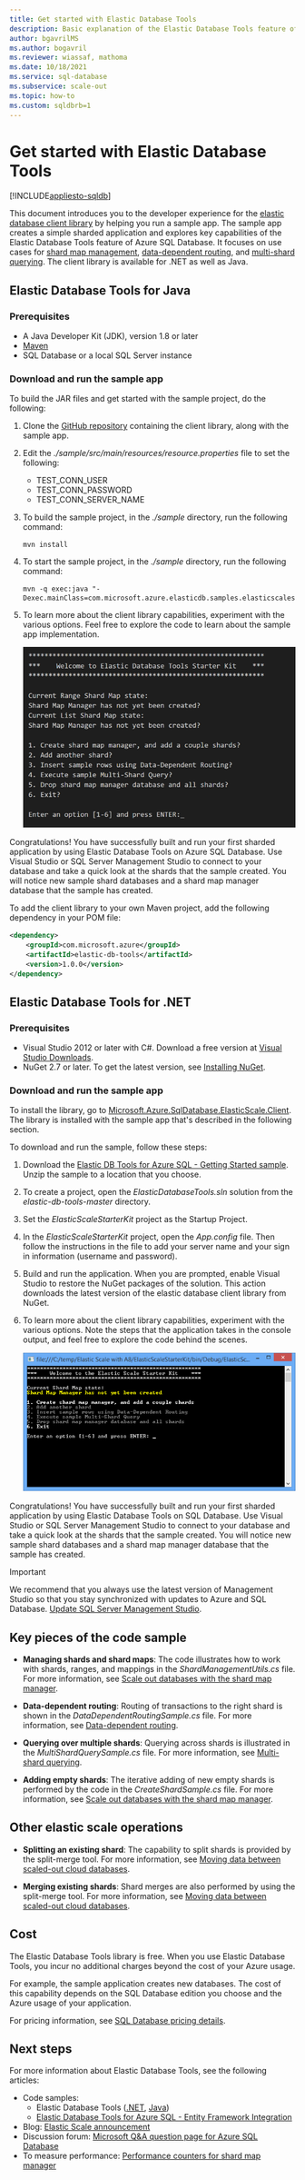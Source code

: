 ```yaml
---
title: Get started with Elastic Database Tools
description: Basic explanation of the Elastic Database Tools feature of Azure SQL Database, including an easy-to-run sample app.
author: bgavrilMS
ms.author: bogavril
ms.reviewer: wiassaf, mathoma
ms.date: 10/18/2021
ms.service: sql-database
ms.subservice: scale-out
ms.topic: how-to
ms.custom: sqldbrb=1
---
```

# Get started with Elastic Database Tools
[!INCLUDE[appliesto-sqldb](../includes/appliesto-sqldb.md)]

This document introduces you to the developer experience for the [elastic database client library](elastic-database-client-library.md) by helping you run a sample app. The sample app creates a simple sharded application and explores key capabilities of the Elastic Database Tools feature of Azure SQL Database. It focuses on use cases for [shard map management](elastic-scale-shard-map-management.md), [data-dependent routing](elastic-scale-data-dependent-routing.md), and [multi-shard querying](elastic-scale-multishard-querying.md). The client library is available for .NET as well as Java.

## Elastic Database Tools for Java

### Prerequisites

* A Java Developer Kit (JDK), version 1.8 or later
* [Maven](https://maven.apache.org/download.cgi)
* SQL Database or a local SQL Server instance

### Download and run the sample app

To build the JAR files and get started with the sample project, do the following:

1. Clone the [GitHub repository](https://github.com/Microsoft/elastic-db-tools-for-java) containing the client library, along with the sample app.

2. Edit the _./sample/src/main/resources/resource.properties_ file to set the following:
    * TEST_CONN_USER
    * TEST_CONN_PASSWORD
    * TEST_CONN_SERVER_NAME

3. To build the sample project, in the _./sample_ directory, run the following command:

    ```
    mvn install
    ```

4. To start the sample project, in the _./sample_ directory, run the following command:

    ```
    mvn -q exec:java "-Dexec.mainClass=com.microsoft.azure.elasticdb.samples.elasticscalestarterkit.Program"
    ```

5. To learn more about the client library capabilities, experiment with the various options. Feel free to explore the code to learn about the sample app implementation.

    ![Progress-java][5]

Congratulations! You have successfully built and run your first sharded application by using Elastic Database Tools on Azure SQL Database. Use Visual Studio or SQL Server Management Studio to connect to your database and take a quick look at the shards that the sample created. You will notice new sample shard databases and a shard map manager database that the sample has created.

To add the client library to your own Maven project, add the following dependency in your POM file:

```xml
<dependency>
    <groupId>com.microsoft.azure</groupId>
    <artifactId>elastic-db-tools</artifactId>
    <version>1.0.0</version>
</dependency>
```

## Elastic Database Tools for .NET

### Prerequisites

* Visual Studio 2012 or later with C#. Download a free version at [Visual Studio Downloads](https://www.visualstudio.com/downloads/download-visual-studio-vs.aspx).
* NuGet 2.7 or later. To get the latest version, see [Installing NuGet](https://docs.nuget.org/docs/start-here/installing-nuget).

### Download and run the sample app

To install the library, go to [Microsoft.Azure.SqlDatabase.ElasticScale.Client](https://www.nuget.org/packages/Microsoft.Azure.SqlDatabase.ElasticScale.Client/). The library is installed with the sample app that's described in the following section.

To download and run the sample, follow these steps:

1. Download the [Elastic DB Tools for Azure SQL - Getting Started sample](https://github.com/Azure/elastic-db-tools). Unzip the sample to a location that you choose.

2. To create a project, open the *ElasticDatabaseTools.sln* solution from the *elastic-db-tools-master* directory. 

3. Set the *ElasticScaleStarterKit* project as the Startup Project.

4. In the *ElasticScaleStarterKit* project, open the *App.config* file. Then follow the instructions in the file to add your server name and your sign in information (username and password).

5. Build and run the application. When you are prompted, enable Visual Studio to restore the NuGet packages of the solution. This action downloads the latest version of the elastic database client library from NuGet.

6. To learn more about the client library capabilities, experiment with the various options. Note the steps that the application takes in the console output, and feel free to explore the code behind the scenes.

   ![Progress][4]

Congratulations! You have successfully built and run your first sharded application by using Elastic Database Tools on SQL Database. Use Visual Studio or SQL Server Management Studio to connect to your database and take a quick look at the shards that the sample created. You will notice new sample shard databases and a shard map manager database that the sample has created.

> [!IMPORTANT]
> We recommend that you always use the latest version of Management Studio so that you stay synchronized with updates to Azure and SQL Database. [Update SQL Server Management Studio](/sql/ssms/download-sql-server-management-studio-ssms).

## Key pieces of the code sample

* **Managing shards and shard maps**: The code illustrates how to work with shards, ranges, and mappings in the *ShardManagementUtils.cs* file. For more information, see [Scale out databases with the shard map manager](elastic-scale-shard-map-management.md).  

* **Data-dependent routing**: Routing of transactions to the right shard is shown in the *DataDependentRoutingSample.cs* file. For more information, see [Data-dependent routing](elastic-scale-data-dependent-routing.md).

* **Querying over multiple shards**: Querying across shards is illustrated in the *MultiShardQuerySample.cs* file. For more information, see [Multi-shard querying](elastic-scale-multishard-querying.md).

* **Adding empty shards**: The iterative adding of new empty shards is performed by the code in the *CreateShardSample.cs* file. For more information, see [Scale out databases with the shard map manager](elastic-scale-shard-map-management.md).

## Other elastic scale operations

* **Splitting an existing shard**: The capability to split shards is provided by the split-merge tool. For more information, see [Moving data between scaled-out cloud databases](elastic-scale-overview-split-and-merge.md).

* **Merging existing shards**: Shard merges are also performed by using the split-merge tool. For more information, see [Moving data between scaled-out cloud databases](elastic-scale-overview-split-and-merge.md).

## Cost

The Elastic Database Tools library is free. When you use Elastic Database Tools, you incur no additional charges beyond the cost of your Azure usage.

For example, the sample application creates new databases. The cost of this capability depends on the SQL Database edition you choose and the Azure usage of your application.

For pricing information, see [SQL Database pricing details](https://azure.microsoft.com/pricing/details/sql-database/).

## Next steps

For more information about Elastic Database Tools, see the following articles:

* Code samples:
  * Elastic Database Tools ([.NET](https://github.com/Azure/elastic-db-tools), [Java](https://search.maven.org/#search%7Cga%7C1%7Ca%3A%22azure-elasticdb-tools%22))
  * [Elastic Database Tools for Azure SQL - Entity Framework Integration](https://code.msdn.microsoft.com/Elastic-Scale-with-Azure-bae904ba?SRC=VSIDE)
* Blog: [Elastic Scale announcement](https://azure.microsoft.com/blog/20../../introducing-elastic-scale-preview-for-azure-sql-database/)
* Discussion forum: [Microsoft Q&A question page for Azure SQL Database](/answers/topics/azure-sql-database.html)
* To measure performance: [Performance counters for shard map manager](elastic-database-client-library.md)

<!--Anchors-->
[The Elastic Scale Sample Application]: #The-Elastic-Scale-Sample-Application
[Download and Run the Sample App]: #Download-and-Run-the-Sample-App
[Cost]: #Cost
[Next steps]: #next-steps

<!--Image references-->
[1]: ./media/elastic-scale-get-started/newProject.png
[2]: ./media/elastic-scale-get-started/click-online.png
[3]: ./media/elastic-scale-get-started/click-CSharp.png
[4]: ./media/elastic-scale-get-started/output2.png
[5]: ./media/elastic-scale-get-started/java-client-library.PNG
